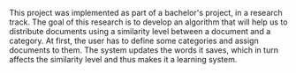 This project was implemented as part of a bachelor's project, in a research track.
The goal of this research is to develop an algorithm that will help us to distribute documents using a similarity level between a document and a category. At first, the user has to define some categories and assign documents to them. The system updates the words it saves, which in turn affects the similarity level and thus makes it a learning system.
